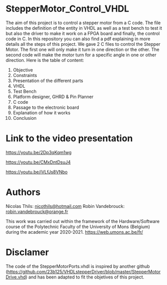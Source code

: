 # StepperMotor_Control_VHDL
The aim of this project is to control a stepper motor from a C code. The file includes the definition of the entity in VHDL as well as a test bench to test it but also the driver to make it work on a FPGA board and finally, the control code in C. In this repository you can also find a pdf explaining in more details all the steps of this project. We gave 2 C files to control the Stepper Motor. The first one will only make it turn in one direction or the other. The second code will make the motor turn for a specific angle in one or other direction. Here is the table of content:

1) Objective
2) Constraints
3) Presentation of the different parts
4) VHDL
5) Test Bench
6) Platform designer, GHRD & Pin Planner
7) C code
8) Passage to the electronic board
9) Explanation of how it works
10) Conclusion


# Link to the video presentation
https://youtu.be/2Dp3qKqm1wg

https://youtu.be/CMxDntDsuJ4

https://youtu.be/iVLfJs8VNbo


# Authors
Nicolas Thils: nicothils@hotmail.com
Robin Vandebrouck: robin.vandebrouck@orange.fr

This work was carried out within the framework of the Hardware/Software course of the Polytechnic Faculty of the University of Mons (Belgium) during the academic year 2020-2021.
https://web.umons.ac.be/fr/


# Disclamer
The code of the StepperMotorPorts.vhdl is inspired by another github (https://github.com/23b125/VHDLstepperDriver/blob/master/StepperMotorDrive.vhd) and has been adapted to fit the objetives of this project.
